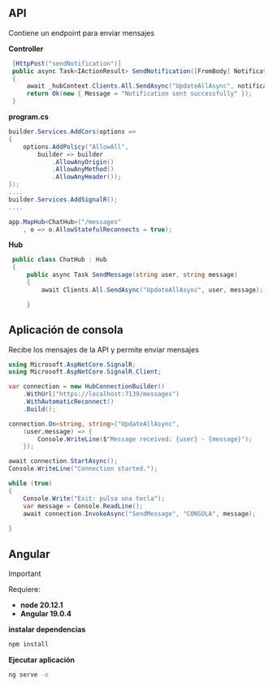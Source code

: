 ## API 
Contiene un endpoint para enviar mensajes

**Controller**
````c#
 [HttpPost("sendNotification")]
 public async Task<IActionResult> SendNotification([FromBody] Notification notification)
 {
     await _hubContext.Clients.All.SendAsync("UpdateAllAsync", notification.User, notification.Message);
     return Ok(new { Message = "Notification sent successfully" });
 }
````

**program.cs**
````c#
builder.Services.AddCors(options =>
{
    options.AddPolicy("AllowAll",
        builder => builder
            .AllowAnyOrigin()
            .AllowAnyMethod()
            .AllowAnyHeader());
});
....
builder.Services.AddSignalR();
....

app.MapHub<ChatHub>("/messages"
    , o => o.AllowStatefulReconnects = true);
````

**Hub**
````c#
 public class ChatHub : Hub
 {
     public async Task SendMessage(string user, string message)
     {
         await Clients.All.SendAsync("UpdateAllAsync", user, message);

     }
````



## Aplicación de consola
Recibe los mensajes de la API y permite enviar mensajes
````c#
using Microsoft.AspNetCore.SignalR;
using Microsoft.AspNetCore.SignalR.Client;

var connection = new HubConnectionBuilder()
    .WithUrl("https://localhost:7139/messages")
    .WithAutomaticReconnect()
    .Build();

connection.On<string, string>("UpdateAllAsync",
    (user,message) => {
        Console.WriteLine($"Message received: {user} - {message}");
    });

await connection.StartAsync();
Console.WriteLine("Connection started.");

while (true)
{
    Console.Write("Exit: pulsa una tecla");
    var message = Console.ReadLine();
    await connection.InvokeAsync("SendMessage", "CONSOLA", message);
    
}

````

## Angular
>[!IMPORTANT]  
>Requiere:
>*  **node 20.12.1**
>*  **Angular 19.0.4**

**instalar dependencias**
````bash
npm install
````
**Ejecutar aplicación**
````bash
ng serve -o
````

